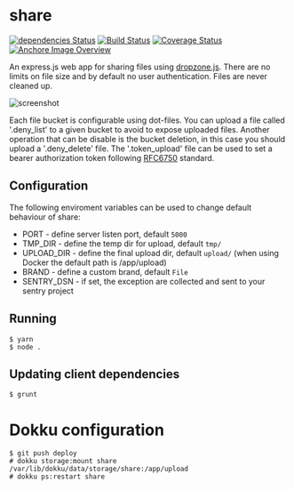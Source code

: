share
========

[![dependencies Status](https://david-dm.org/claudyus/share/status.svg)](https://david-dm.org/claudyus/share)
[![Build Status](https://travis-ci.org/claudyus/share.svg?branch=master)](https://travis-ci.org/claudyus/share)
[![Coverage Status](https://coveralls.io/repos/github/claudyus/share/badge.svg?branch=master)](https://coveralls.io/github/claudyus/share?branch=master)
[![Anchore Image Overview](https://anchore.io/service/badges/image/67f65186c6224b8076fbc2e6413c5e98cd1640a6125f7cb5cfa28ce00fe240da)](https://anchore.io/image/dockerhub/67f65186c6224b8076fbc2e6413c5e98cd1640a6125f7cb5cfa28ce00fe240da?repo=claudyus%2Fshare&tag=latest)

An express.js web app for sharing files using [dropzone.js](http://www.dropzonejs.com/).
There are no limits on file size and by default no user authentication. Files are never cleaned up.

![screenshot](https://raw.githubusercontent.com/claudyus/share/master/images/screenshot.png)

Each file bucket is configurable using dot-files. You can upload a file called '.deny_list' to a given bucket to avoid to expose uploaded files.
Another operation that can be disable is the bucket deletion, in this case you should upload a '.deny_delete' file.
The '.token_upload' file can be used to set a bearer authorization token following [RFC6750](https://tools.ietf.org/html/rfc6750) standard.

## Configuration

The following enviroment variables can be used to change default behaviour of share:

 * PORT - define server listen port, default ```5000```
 * TMP_DIR - define the temp dir for upload, default ```tmp/```
 * UPLOAD_DIR - define the final upload dir, default ```upload/``` (when using Docker the default path is /app/upload)
 * BRAND - define a custom brand, default ```File```
 * SENTRY_DSN - if set, the exception are collected and sent to your sentry project

## Running

    $ yarn
    $ node .

## Updating client dependencies

    $ grunt

# Dokku configuration

    $ git push deploy
    # dokku storage:mount share /var/lib/dokku/data/storage/share:/app/upload
    # dokku ps:restart share
